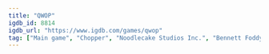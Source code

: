 ```yaml
---
title: "QWOP"
igdb_id: 8814
igdb_url: "https://www.igdb.com/games/qwop"
tag: ["Main game", "Chopper", "Noodlecake Studios Inc.", "Bennett Foddy", "Sport", "Indie", "Single player", "Multiplayer", "Side view", "Action", "Comedy"]
---
```


